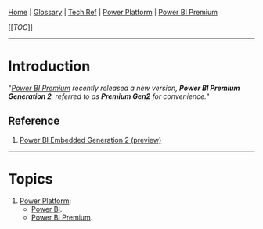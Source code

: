 [Home](/Slalom-LLC/Slalom-Consulting) | [Glossary](/Glossary) | [Tech Ref](/Tech-Ref) | [Power Platform](/Tech-Ref/Power-Platform) | [Power BI Premium](/Tech-Ref/Power-Platform/Power-BI-Premium)

[[_TOC_]]

---
# Introduction
"_[Power BI Premium](/Tech-Ref/Power-Platform/Power-BI-Premium) recently released a new version, ***Power BI Premium Generation 2***, referred to as ***Premium Gen2*** for convenience._"

## Reference
1. [Power BI Embedded Generation 2 (preview)](https://docs.microsoft.com/en-us/power-bi/developer/embedded/power-bi-embedded-generation-2)

---
# Topics
1. [Power Platform](/Tech-Ref/Power-Platform):
   - [Power BI](/Tech-Ref/Power-Platform/Power-BI).
   - [Power BI Premium](/Tech-Ref/Power-Platform/Power-BI-Premium).
